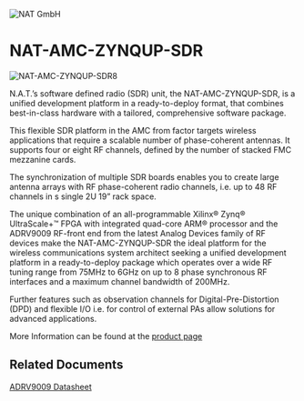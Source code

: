 ![NAT GmbH](https://nateurope.com/img/header_logo.jpg)
# NAT-AMC-ZYNQUP-SDR
![NAT-AMC-ZYNQUP-SDR8](https://nateurope.com/zoomimg/128.jpg)

N.A.T.’s software defined radio (SDR) unit, the NAT-AMC-ZYNQUP-SDR, is a unified development platform in a ready-to-deploy format, that combines best-in-class hardware with a tailored, comprehensive software package.

This flexible SDR platform in the AMC from factor targets wireless applications that require a scalable number of phase-coherent antennas. It supports four or eight RF channels, defined by the number of stacked FMC mezzanine cards.

The synchronization of multiple SDR boards enables you to create large antenna arrays with RF phase-coherent radio channels, i.e. up to 48 RF channels in s single 2U 19” rack space.

The unique combination of an all-programmable Xilinx® Zynq® UltraScale+™ FPGA with integrated quad-core ARM® processor and the ADRV9009 RF-front end from the latest Analog Devices family of RF devices make the NAT-AMC-ZYNQUP-SDR the ideal platform for the wireless communications system architect seeking a unified development platform in a ready-to-deploy package which operates over a wide RF tuning range from 75MHz to 6GHz on up to 8 phase synchronous RF interfaces and a maximum channel bandwidth of 200MHz.

Further features such as observation channels for Digital-Pre-Distortion (DPD) and flexible I/O i.e. for control of external PAs allow solutions for advanced applications.

More Information can be found at the [product page](https://nateurope.com/products/NAT-AMC-ZYNQUP-SDR.html)

## Related Documents

[ADRV9009 Datasheet](https://www.analog.com/media/en/technical-documentation/data-sheets/ADRV9009.pdf)  
